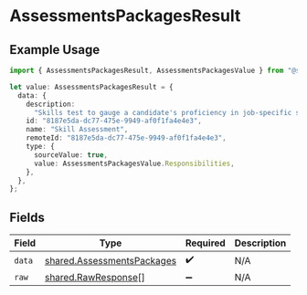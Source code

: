 # AssessmentsPackagesResult

## Example Usage

```typescript
import { AssessmentsPackagesResult, AssessmentsPackagesValue } from "@stackone/stackone-client-ts/sdk/models/shared";

let value: AssessmentsPackagesResult = {
  data: {
    description:
      "Skills test to gauge a candidate's proficiency in job-specific skills",
    id: "8187e5da-dc77-475e-9949-af0f1fa4e4e3",
    name: "Skill Assessment",
    remoteId: "8187e5da-dc77-475e-9949-af0f1fa4e4e3",
    type: {
      sourceValue: true,
      value: AssessmentsPackagesValue.Responsibilities,
    },
  },
};
```

## Fields

| Field                                                                           | Type                                                                            | Required                                                                        | Description                                                                     |
| ------------------------------------------------------------------------------- | ------------------------------------------------------------------------------- | ------------------------------------------------------------------------------- | ------------------------------------------------------------------------------- |
| `data`                                                                          | [shared.AssessmentsPackages](../../../sdk/models/shared/assessmentspackages.md) | :heavy_check_mark:                                                              | N/A                                                                             |
| `raw`                                                                           | [shared.RawResponse](../../../sdk/models/shared/rawresponse.md)[]               | :heavy_minus_sign:                                                              | N/A                                                                             |